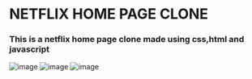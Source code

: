 <h1>NETFLIX HOME PAGE CLONE</h1>
<h3>This is a netflix home page clone made using css,html and javascript</h3>

![image](https://github.com/user-attachments/assets/61ff9949-9ec4-4aff-a345-1d7ab4c38119)
![image](https://github.com/user-attachments/assets/dd75c422-0b68-4cc9-9519-1cdc13bc7fa3)
![image](https://github.com/user-attachments/assets/4f66d414-9c28-449b-9e65-0132d073f564)

